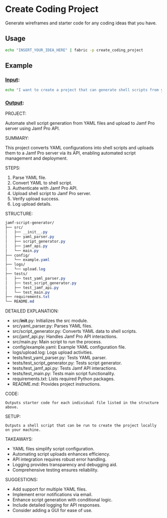 # Create Coding Project

Generate wireframes and starter code for any coding ideas that you have.

## Usage

```bash
echo "INSERT_YOUR_IDEA_HERE" | fabric -p create_coding_project
```

## Example

### <u>Input</u>:
```bash
echo "I want to create a project that can generate shell scripts from yaml files then upload them to a Jamf Pro server via the Jamf Pro API." | fabric -p create_coding_project
```
### <u>Output</u>:
PROJECT:

Automate shell script generation from YAML files and upload to Jamf Pro server using Jamf Pro API.

SUMMARY:

This project converts YAML configurations into shell scripts and uploads them to a Jamf Pro server via its API, enabling automated script management and deployment.

STEPS:

1. Parse YAML file.
2. Convert YAML to shell script.
3. Authenticate with Jamf Pro API.
4. Upload shell script to Jamf Pro server.
5. Verify upload success.
6. Log upload details.

STRUCTURE:
```css
jamf-script-generator/
├── src/
│   ├── __init__.py
│   ├── yaml_parser.py
│   ├── script_generator.py
│   ├── jamf_api.py
│   └── main.py
├── config/
│   └── example.yaml
├── logs/
│   └── upload.log
├── tests/
│   ├── test_yaml_parser.py
│   ├── test_script_generator.py
│   ├── test_jamf_api.py
│   └── test_main.py
├── requirements.txt
└── README.md
```

DETAILED EXPLANATION:

- src/__init__.py: Initializes the src module.
- src/yaml_parser.py: Parses YAML files.
- src/script_generator.py: Converts YAML data to shell scripts.
- src/jamf_api.py: Handles Jamf Pro API interactions.
- src/main.py: Main script to run the process.
- config/example.yaml: Example YAML configuration file.
- logs/upload.log: Logs upload activities.
- tests/test_yaml_parser.py: Tests YAML parser.
- tests/test_script_generator.py: Tests script generator.
- tests/test_jamf_api.py: Tests Jamf API interactions.
- tests/test_main.py: Tests main script functionality.
- requirements.txt: Lists required Python packages.
- README.md: Provides project instructions.

CODE:
```
Outputs starter code for each individual file listed in the structure above.
```
SETUP:
```
Outputs a shell script that can be run to create the project locally on your machine.
```
TAKEAWAYS:

- YAML files simplify script configuration.
- Automating script uploads enhances efficiency.
- API integration requires robust error handling.
- Logging provides transparency and debugging aid.
- Comprehensive testing ensures reliability.

SUGGESTIONS:

- Add support for multiple YAML files.
- Implement error notifications via email.
- Enhance script generation with conditional logic.
- Include detailed logging for API responses.
- Consider adding a GUI for ease of use.